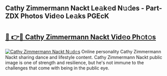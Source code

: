 ## Cathy Zimmermann Nackt Le𝚊k𝚎d N𝚞𝚍es - Part-ZDX Photos Vid𝚎o Le𝚊ks PGEcK

# <h2><a href="http://fb0c19c.evod.top/?m=Cathy+Zimmermann+Nackt">🔗 👉🔴 Cathy Zimmermann Nackt Vid𝚎o Ph𝚘t𝚘s</a></h2>

[![Cathy Zimmermann Nackt N𝚞d𝚎s](https://i.imgur.com/8V9OHl7.gif)](http://fb0c19c.evod.top/?m=Cathy+Zimmermann+Nackt)
Online personality Cathy Zimmermann Nackt sharing dance and lifestyle content. Cathy Zimmermann Nackt public image is one of strength and resilience, but he's not immune to the challenges that come with being in the public eye. 
